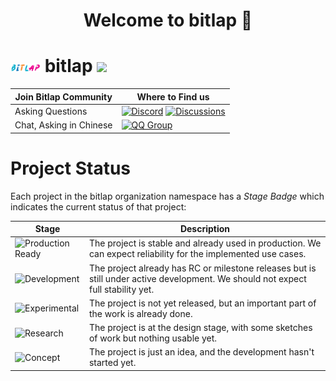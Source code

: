 <h1 align="center">Welcome to bitlap 👋</h1>


# <img src=https://github.com/bitlap/.github/blob/master/profile/bitlap.png width=48px align=center> bitlap  [![](https://shields.io/github/stars/bitlap?style=social)](https://github.com/bitlap/)

| Join Bitlap Community   | Where to Find us                                                                                                                                                                                                                                                                                |
|-------------------------|-------------------------------------------------------------------------------------------------------------------------------------------------------------------------------------------------------------------------------------------------------------------------------------------------|
| Asking Questions        | [![Discord](https://img.shields.io/badge/Discord-000000?style=for-the-badge&logo=discord)](https://discord.gg/KTPxPjTk7v) [![Discussions](https://img.shields.io/badge/GitHub_Discussion-000000?style=for-the-badge&logo=github&logoColor=white)](https://github.com/orgs/bitlap/discussions) |
| Chat, Asking in Chinese | [![QQ Group](https://img.shields.io/badge/QQ_Group-000000?style=for-the-badge&logo=tencentqq)](https://github.com/bitlap/.github/tree/master/profile/QQGroup.png)                                                                                                                               |


# Project Status

Each project in the bitlap organization namespace has a _Stage Badge_ which indicates the current status of that project:

| Stage | Description |
|-------|-------------|
|![Production Ready](https://img.shields.io/badge/Project%20Stage-Production%20Ready-brightgreen.svg) | The project is stable and already used in production. We can expect reliability for the implemented use cases. |
| ![Development](https://img.shields.io/badge/Project%20Stage-Development-yellowgreen.svg) | The project already has RC or milestone releases but is still under active development. We should not expect full stability yet. | 
| ![Experimental](https://img.shields.io/badge/Project%20Stage-Experimental-orange.svg) | The project is not yet released, but an important part of the work is already done. |
| ![Research](https://img.shields.io/badge/Project%20Stage-Research-orange.svg) | The project is at the design stage, with some sketches of work but nothing usable yet. |
| ![Concept](https://img.shields.io/badge/Project%20Stage-Concept-orange.svg) | The project is just an idea, and the development hasn't started yet. |
